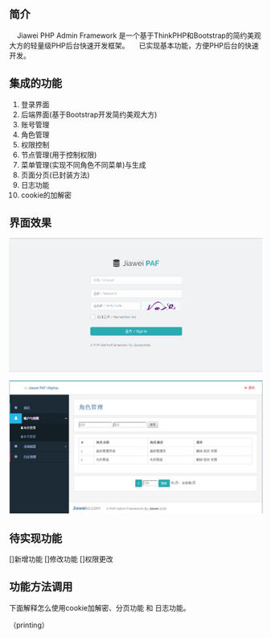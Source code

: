 ﻿## 简介

&nbsp;&nbsp;&nbsp;&nbsp;Jiawei PHP Admin Framework 是一个基于ThinkPHP和Bootstrap的简约美观大方的轻量级PHP后台快速开发框架。
&nbsp;&nbsp;&nbsp;&nbsp;已实现基本功能，方便PHP后台的快速开发。


## 集成的功能

1. 登录界面
2. 后端界面(基于Bootstrap开发简约美观大方)
3. 账号管理
4. 角色管理
5. 权限控制
6. 节点管理(用于控制权限)
7. 菜单管理(实现不同角色不同菜单)与生成
8. 页面分页(已封装方法)
9. 日志功能
10. cookie的加解密

## 界面效果

![登录界面](document/img/login.png)

![后台界面](document/img/role.png)

## 待实现功能
[]新增功能
[]修改功能
[]权限更改

## 功能方法调用
下面解释怎么使用cookie加解密、分页功能 和 日志功能。

（printing）



